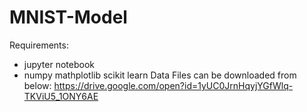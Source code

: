 # MNIST-Model
Requirements:
+ jupyter notebook
+ numpy
mathplotlib
scikit learn
Data Files can be downloaded from below:
https://drive.google.com/open?id=1yUC0JrnHqyjYGfWlq-TKViU5_1ONY6AE
